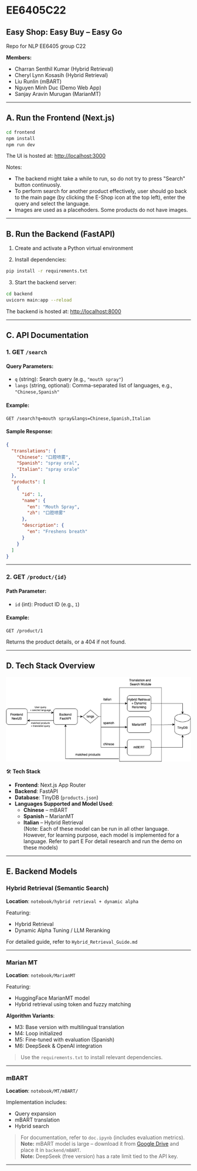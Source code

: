 # EE6405C22

## **Easy Shop: Easy Buy – Easy Go**  
Repo for NLP EE6405 group C22  

**Members:**  
- Charran Senthil Kumar (Hybrid Retrieval)  
- Cheryl Lynn Kosasih (Hybrid Retrieval)  
- Liu Runlin (mBART)  
- Nguyen Minh Duc (Demo Web App)  
- Sanjay Aravin Murugan (MarianMT)

---

## A. Run the Frontend (Next.js)

```bash
cd frontend
npm install
npm run dev
```

The UI is hosted at: [http://localhost:3000](http://localhost:3000)

Notes: 
- The backend might take a while to run, so do not try to press "Search" button continuosly.
- To perform search for another product effectively, user should go back to the main page (by clicking the E-Shop icon at the top left), enter the query and select the language.
-  Images are used as a placehoders. Some products do not have images.

---

## B. Run the Backend (FastAPI)

1. Create and activate a Python virtual environment

2. Install dependencies:

```bash
pip install -r requirements.txt
```

3. Start the backend server:

```bash
cd backend
uvicorn main:app --reload
```

The backend is hosted at: [http://localhost:8000](http://localhost:8000)

---

## C. API Documentation

### 1. GET `/search`

#### Query Parameters:
- `q` (string): Search query (e.g., `"mouth spray"`)
- `langs` (string, optional): Comma-separated list of languages, e.g., `"Chinese,Spanish"`

#### Example:

```http
GET /search?q=mouth spray&langs=Chinese,Spanish,Italian
```

#### Sample Response:

```json
{
  "translations": {
    "Chinese": "口腔喷雾",
    "Spanish": "spray oral",
    "Italian": "spray orale"
  },
  "products": [
    {
      "id": 1,
      "name": {
        "en": "Mouth Spray",
        "zh": "口腔喷雾"
      },
      "description": {
        "en": "Freshens breath"
      }
    }
  ]
}
```

---

### 2. GET `/product/{id}`

#### Path Parameter:
- `id` (int): Product ID (e.g., `1`)

#### Example:

```http
GET /product/1
```

Returns the product details, or a 404 if not found.

---

## D. Tech Stack Overview

![System Design Diagram](./frontend/public/sysdes.png)

🛠 **Tech Stack**  
- **Frontend**: Next.js App Router  
- **Backend**: FastAPI  
- **Database**: TinyDB (`products.json`)  
- **Languages Supported and Model Used**:  
  - **Chinese** – mBART  
  - **Spanish** – MarianMT  
  - **Italian** – Hybrid Retrieval  
(Note: Each of these model can be run in all other language. However, for learning purpose, each model is implemented for a language. Refer to part E For detail research and run the demo on these models)
---

## E. Backend Models

### Hybrid Retrieval (Semantic Search)

**Location**: `notebook/hybrid retrieval + dynamic alpha`

Featuring:
- Hybrid Retrieval
- Dynamic Alpha Tuning / LLM Reranking

For detailed guide, refer to `Hybrid_Retrieval_Guide.md`

---

### Marian MT

**Location**: `notebook/MarianMT`

Featuring:
- HuggingFace MarianMT model  
- Hybrid retrieval using token and fuzzy matching  

**Algorithm Variants**:
- M3: Base version with multilingual translation  
- M4: Loop initialized  
- M5: Fine-tuned with evaluation (Spanish)  
- M6: DeepSeek & OpenAI integration  

> Use the `requirements.txt` to install relevant dependencies.

---

### mBART

**Location**: `notebook/MT/mBART/`

Implementation includes:
- Query expansion  
- mBART translation  
- Hybrid search  

> For documentation, refer to `doc.ipynb` (includes evaluation metrics).  
> **Note:** mBART model is large – download it from [Google Drive](https://drive.google.com/file/d/1mtvr1KcmOcw_8Pua-5OOqtou11ZypMu6/view?usp=sharing) and place it in `backend/mBART`.  
> **Note:** DeepSeek (free version) has a rate limit tied to the API key.

---


